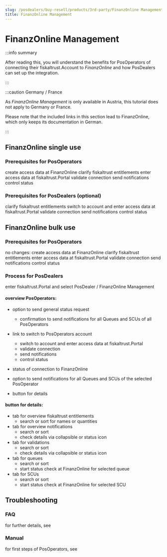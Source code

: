 ```yaml
---
slug: /posdealers/buy-resell/products/3rd-party/FinanzOnline Management
title: FinanzOnline Management
---
```

# FinanzOnline Management

:::info summary

After reading this, you will understand the benefits for PosOperators of connecting their fiskaltrust.Account to _FinanzOnline_ and how PosDealers can set up the integration.

:::

:::caution Germany / France

As _FinanzOnline Management_ is only available in Austria, this tutorial does not apply to Germany or France.

Please note that the included links in this section lead to FinanzOnline, which only keeps its documentation in German.

:::

## FinanzOnline single use


### Prerequisites for PosOperators

create access data at FinanzOnline
clarify fiskaltrust entitlements
enter access data at fiskaltrust.Portal
validate connection
send notifications
control status 


### Prerequisites for PosDealers (optional)

clarify fiskaltrust entitlements
switch to account and enter access data at fiskaltrust.Portal
validate connection
send notifications
control status 

## FinanzOnline bulk use


### Prerequisites for PosOperators

no changes:
create access data at FinanzOnline
clarify fiskaltrust entitlements
enter access data at fiskaltrust.Portal
validate connection
send notifications
control status 

### Process for PosDealers 

enter fiskaltrust.Portal and select PosDealer / FinanzOnline Management

#### overview PosOperators:
 * option to send general status request
    - confirmation to send notifications for all Queues and SCUs of all PosOperators

* link to switch to PosOperators account
    - switch to account and enter access data at fiskaltrust.Portal
    - validate connection
    - send notifications
    - control status 
* status of connection to FinanzOnline
* option to send notifications for all Queues and SCUs of the selected PosOperator
* button for details

#### button for details:

* tab for overview fiskaltrust entitlements
    - search or sort for names or quantities
* tab for overview notifications
    - search or sort
    - check details via collapsible or status icon
* tab for validations
     - search or sort
    - check details via collapsible or status icon
* tab for queues
    - search or sort
    - start status check at FinanzOnline for selected queue
* tab for SCUs
    - search or sort
    - start status check at FinanzOnline for selected SCU


## Troubleshooting

### FAQ

for further details, see

### Manual

for first steps of PosOperators, see 